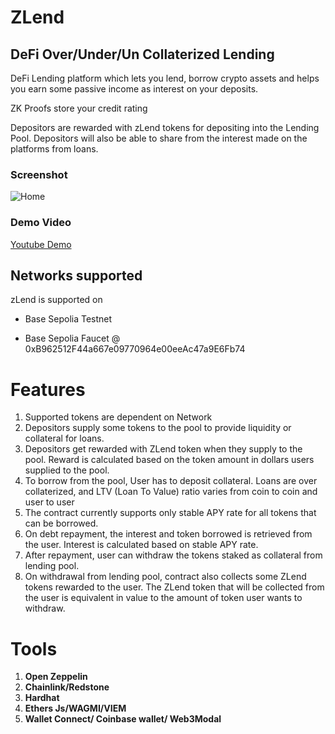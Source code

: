 # ZLend 
## DeFi Over/Under/Un Collaterized Lending 
DeFi Lending platform which lets you lend, borrow crypto assets and helps you earn some passive income as interest on your deposits. 

ZK Proofs store your credit rating

Depositors are rewarded with zLend tokens for depositing into the Lending Pool. Depositors will also be able to share from the interest made on the platforms from loans.

### Screenshot
![Home](https://github.com/layinka/zLend/assets/629572/685ce6ce-ac1b-4174-bc37-f95e230e700e)


### Demo Video
[Youtube Demo ](https://youtu.be/S8yzoSFpWs8)

## Networks supported
zLend is supported on
- Base Sepolia Testnet

- Base Sepolia Faucet @ 0xB962512F44a667e09770964e00eeAc47a9E6Fb74


# Features
1. Supported tokens are dependent on Network
2. Depositors supply some tokens to the pool to provide liquidity or collateral for loans.
3. Depositors get rewarded with ZLend token when they supply to the pool. Reward is calculated based on the token amount in dollars users supplied to the pool.
4. To borrow from the pool, User has to deposit collateral. Loans are over collaterized, and LTV (Loan To Value) ratio varies from coin to coin and user to user
5. The contract currently supports only stable APY rate for all tokens that can be borrowed.
6. On debt repayment, the interest and token borrowed is retrieved from the user. Interest is calculated based on stable APY rate. 
7. After repayment, user can withdraw the tokens staked as collateral from lending pool.
8. On withdrawal from lending pool, contract also collects some ZLend tokens rewarded to the user. The ZLend token that will be collected from the user is equivalent in value to the amount of token user wants to withdraw.

# Tools
1. **Open Zeppelin**
2. **Chainlink/Redstone**
3. **Hardhat**
4. **Ethers Js/WAGMI/VIEM** 
5. **Wallet Connect/ Coinbase wallet/ Web3Modal**



